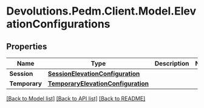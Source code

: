 # Devolutions.Pedm.Client.Model.ElevationConfigurations

## Properties

Name | Type | Description | Notes
------------ | ------------- | ------------- | -------------
**Session** | [**SessionElevationConfiguration**](SessionElevationConfiguration.md) |  | 
**Temporary** | [**TemporaryElevationConfiguration**](TemporaryElevationConfiguration.md) |  | 

[[Back to Model list]](../README.md#documentation-for-models) [[Back to API list]](../README.md#documentation-for-api-endpoints) [[Back to README]](../README.md)

